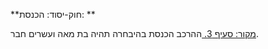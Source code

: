 **חוק-יסוד: הכנסת: **

[מקור: סעיף 3. ](https://he.wikisource.org/wiki/%D7%97%D7%95%D7%A7-%D7%99%D7%A1%D7%95%D7%93:_%D7%94%D7%9B%D7%A0%D7%A1%D7%AA#%D7%A1%D7%A2%D7%99%D7%A3_3)
ההרכב
הכנסת בהיבחרה תהיה בת מאה ועשרים חבר.